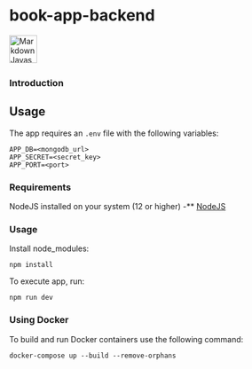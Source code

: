 # book-app-backend

<img src="https://img.icons8.com/color/48/000000/javascript--v1.png"
     alt="Markdown Javascript icon"
     height="50px"
/>&nbsp;&nbsp;&nbsp;

### Introduction

## Usage

The app requires an `.env` file with the following variables:

```
APP_DB=<mongodb_url>
APP_SECRET=<secret_key>
APP_PORT=<port>
```

### Requirements

NodeJS installed on your system (12 or higher) -\*\* [NodeJS](https://nodejs.org)

### Usage

Install node_modules:

```
npm install
```

To execute app, run:

```
npm run dev
```

### Using Docker

To build and run Docker containers use the following command:

```
docker-compose up --build --remove-orphans
```
